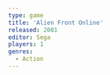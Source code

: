 ```yaml
---
type: game
title: 'Alien Front Online'
released: 2001
editor: Sega
players: 1
genres:
  - Action
---
```

